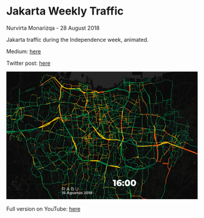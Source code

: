 # Jakarta Weekly Traffic
Nurvirta Monarizqa - 28 August 2018

Jakarta traffic during the Independence week, animated.

Medium: [here](https://medium.com/@nmonarizqa/lalu-lintas-jakarta-di-pekan-kemerdekaan-2f0d67c23240)

Twitter post:  [here](https://twitter.com/nmonarizqa/status/1034855516495724544)



![Traffic GIF](https://raw.githubusercontent.com/nmonarizqa/weekly-viz/master/jakarta-weekly-traffic/rabu.gif)

Full version on YouTube: [here](https://www.youtube.com/watch?v=ddA2lXw6qPU)
